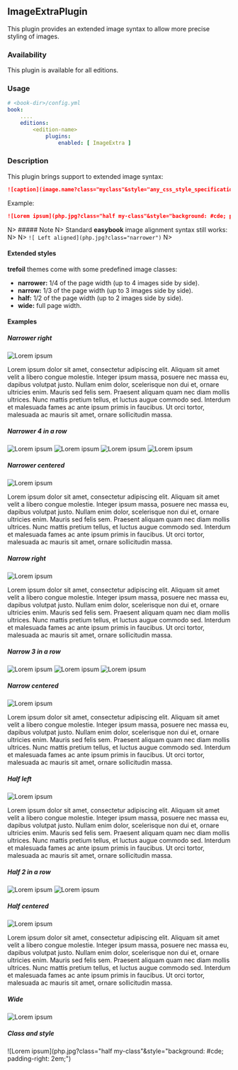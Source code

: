 ## ImageExtraPlugin

This plugin provides an extended image syntax to allow more precise styling of images.

### Availability

This plugin is available for all editions.

### Usage

~~~.yaml
# <book-dir>/config.yml 
book:
    ....
    editions:
        <edition-name>
            plugins:
                enabled: [ ImageExtra ]
~~~ 

### Description

This plugin brings support to extended image syntax:

~~~.markdown
![caption](image.name?class="myclass"&style="any_css_style_specification")
~~~

Example:

~~~.markdown
![Lorem ipsum](php.jpg?class="half my-class"&style="background: #cde; padding-right: 2em;")
~~~

N> ##### Note
N> Standard **easybook** image alignment syntax still works:
N> 
N> `![ Left aligned](php.jpg?class="narrower")`
N> 
 

#### Extended styles

**trefoil** themes come with some predefined image classes:

- **narrower:** 1/4 of the page width (up to 4 images side by side).   
- **narrow:** 1/3 of the page width (up to 3 images side by side).
- **half:** 1/2 of the page width (up to 2 images side by side).
- **wide:** full page width.   

#### Examples

##### Narrower right

![Lorem ipsum ](php.jpg?class="narrower")

Lorem ipsum dolor sit amet, consectetur adipiscing elit. Aliquam sit amet velit a libero congue molestie. Integer ipsum massa, posuere nec massa eu, dapibus volutpat justo. Nullam enim dolor, scelerisque non dui et, ornare ultricies enim. Mauris sed felis sem. Praesent aliquam quam nec diam mollis ultrices. Nunc mattis pretium tellus, et luctus augue commodo sed. Interdum et malesuada fames ac ante ipsum primis in faucibus. Ut orci tortor, malesuada ac mauris sit amet, ornare sollicitudin massa.

<div class="clearfix"></div> 

##### Narrower 4 in a row

![Lorem ipsum](php.jpg?class="narrower")
![Lorem ipsum](php.jpg?class="narrower")
![Lorem ipsum](php.jpg?class="narrower")
![Lorem ipsum](php.jpg?class="narrower")

<div class="clearfix"></div> 

##### Narrower centered

![ Lorem ipsum ](php.jpg?class="narrower")

Lorem ipsum dolor sit amet, consectetur adipiscing elit. Aliquam sit amet velit a libero congue molestie. Integer ipsum massa, posuere nec massa eu, dapibus volutpat justo. Nullam enim dolor, scelerisque non dui et, ornare ultricies enim. Mauris sed felis sem. Praesent aliquam quam nec diam mollis ultrices. Nunc mattis pretium tellus, et luctus augue commodo sed. Interdum et malesuada fames ac ante ipsum primis in faucibus. Ut orci tortor, malesuada ac mauris sit amet, ornare sollicitudin massa.

<div class="clearfix"></div> 

##### Narrow right

![Lorem ipsum ](php.jpg?class="narrow")

Lorem ipsum dolor sit amet, consectetur adipiscing elit. Aliquam sit amet velit a libero congue molestie. Integer ipsum massa, posuere nec massa eu, dapibus volutpat justo. Nullam enim dolor, scelerisque non dui et, ornare ultricies enim. Mauris sed felis sem. Praesent aliquam quam nec diam mollis ultrices. Nunc mattis pretium tellus, et luctus augue commodo sed. Interdum et malesuada fames ac ante ipsum primis in faucibus. Ut orci tortor, malesuada ac mauris sit amet, ornare sollicitudin massa.

<div class="clearfix"></div> 

##### Narrow 3 in a row

![Lorem ipsum](php.jpg?class="narrow") 
![Lorem ipsum](php.jpg?class="narrow")
![Lorem ipsum](php.jpg?class="narrow")

<div class="clearfix"></div> 

##### Narrow centered

![ Lorem ipsum ](php.jpg?class="narrow") 

Lorem ipsum dolor sit amet, consectetur adipiscing elit. Aliquam sit amet velit a libero congue molestie. Integer ipsum massa, posuere nec massa eu, dapibus volutpat justo. Nullam enim dolor, scelerisque non dui et, ornare ultricies enim. Mauris sed felis sem. Praesent aliquam quam nec diam mollis ultrices. Nunc mattis pretium tellus, et luctus augue commodo sed. Interdum et malesuada fames ac ante ipsum primis in faucibus. Ut orci tortor, malesuada ac mauris sit amet, ornare sollicitudin massa.

<div class="clearfix"></div> 

##### Half left

![ Lorem ipsum](php.jpg?class="half")

Lorem ipsum dolor sit amet, consectetur adipiscing elit. Aliquam sit amet velit a libero congue molestie. Integer ipsum massa, posuere nec massa eu, dapibus volutpat justo. Nullam enim dolor, scelerisque non dui et, ornare ultricies enim. Mauris sed felis sem. Praesent aliquam quam nec diam mollis ultrices. Nunc mattis pretium tellus, et luctus augue commodo sed. Interdum et malesuada fames ac ante ipsum primis in faucibus. Ut orci tortor, malesuada ac mauris sit amet, ornare sollicitudin massa.

<div class="clearfix"></div> 

##### Half 2 in a row

![Lorem ipsum](php.jpg?class="half")
![Lorem ipsum](php.jpg?class="half")

<div class="clearfix"></div> 

##### Half centered

![ Lorem ipsum ](php.jpg?class="half")

Lorem ipsum dolor sit amet, consectetur adipiscing elit. Aliquam sit amet velit a libero congue molestie. Integer ipsum massa, posuere nec massa eu, dapibus volutpat justo. Nullam enim dolor, scelerisque non dui et, ornare ultricies enim. Mauris sed felis sem. Praesent aliquam quam nec diam mollis ultrices. Nunc mattis pretium tellus, et luctus augue commodo sed. Interdum et malesuada fames ac ante ipsum primis in faucibus. Ut orci tortor, malesuada ac mauris sit amet, ornare sollicitudin massa.

<div class="clearfix"></div> 

##### Wide

![Lorem ipsum](php.jpg?class="wide")

##### Class and style

![Lorem ipsum](php.jpg?class="half my-class"&style="background: #cde; padding-right: 2em;")

<div class="clearfix"></div> 
